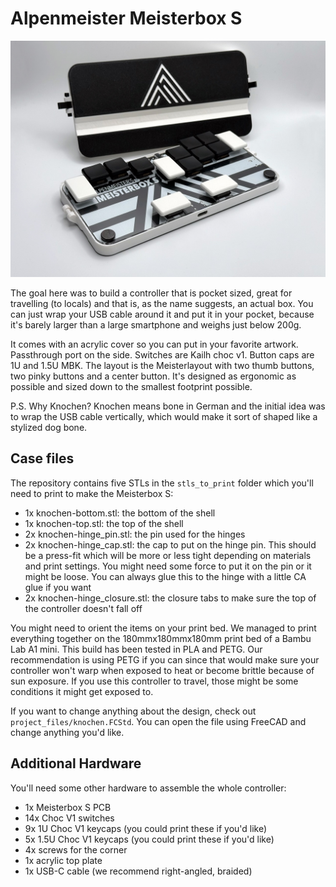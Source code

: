 # Alpenmeister Meisterbox S 

![A leverless controller with a shell printed in black and white. The controller has a lid with a white logo on black background and a white groove. To the side of the shell lid a two closure tabs. The controller itself has 14 black or white buttons with low profile keycaps.](pictures/knochen_overview.jpeg "Overview of the Meisterbox S")

The goal here was to build a controller that is pocket sized, great for travelling (to locals) and that is, as the name suggests, an actual box. You can just wrap your USB cable around it and put it in your pocket, because it's barely larger than a large smartphone and weighs just below 200g.

It comes with an acrylic cover so you can put in your favorite artwork. Passthrough port on the side. Switches are Kailh choc v1. Button caps are 1U and 1.5U MBK. The layout is the Meisterlayout with two thumb buttons, two pinky buttons and a center button. It's designed as ergonomic as possible and sized down to the smallest footprint possible.

P.S. Why Knochen? Knochen means bone in German and the initial idea was to wrap the USB cable vertically, which would make it sort of shaped like a stylized dog bone.

## Case files

The repository contains five STLs in the `stls_to_print` folder which you'll need to print to make the Meisterbox S:

* 1x knochen-bottom.stl: the bottom of the shell
* 1x knochen-top.stl: the top of the shell
* 2x knochen-hinge_pin.stl: the pin used for the hinges
* 2x knochen-hinge_cap.stl: the cap to put on the hinge pin. This should be a press-fit which will be more or less tight depending on materials and print settings. You might need some force to put it on the pin or it might be loose. You can always glue this to the hinge with a little CA glue if you want
* 2x knochen-hinge_closure.stl: the closure tabs to make sure the top of the controller doesn't fall off

You might need to orient the items on your print bed. We managed to print everything together on the 180mmx180mmx180mm print bed of a Bambu Lab A1 mini. This build has been tested in PLA and PETG. Our recommendation is using PETG if you can since that would make sure your controller won't warp when exposed to heat or become brittle because of sun exposure. If you use this controller to travel, those might be some conditions it might get exposed to.

If you want to change anything about the design, check out `project_files/knochen.FCStd`. You can open the file using FreeCAD and change anything you'd like.

## Additional Hardware

You'll need some other hardware to assemble the whole controller:
* 1x Meisterbox S PCB
* 14x Choc V1 switches
* 9x 1U Choc V1 keycaps (you could print these if you'd like)
* 5x 1.5U Choc V1 keycaps (you could print these if you'd like)
* 4x screws for the corner
* 1x acrylic top plate
* 1x USB-C cable (we recommend right-angled, braided)

